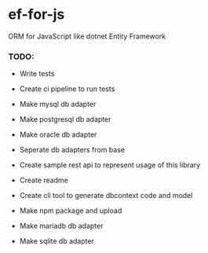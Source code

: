 # ef-for-js
ORM for JavaScript like dotnet Entity Framework 

### TODO:

- Write tests
- Create ci pipeline to run tests

- Make mysql db adapter
- Make postgresql db adapter
- Make oracle db adapter

- Seperate db adapters from base 

- Create sample rest api to represent usage of this library 

- Create readme

- Create cli tool to generate dbcontext code and model

- Make npm package and upload 

- Make mariadb db adapter
- Make sqlite db adapter